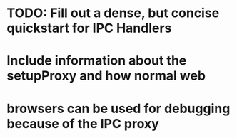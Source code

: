 # TODO: Fill out a dense, but concise quickstart for IPC Handlers
#       Include information about the setupProxy and how normal web
#       browsers can be used for debugging because of the IPC proxy